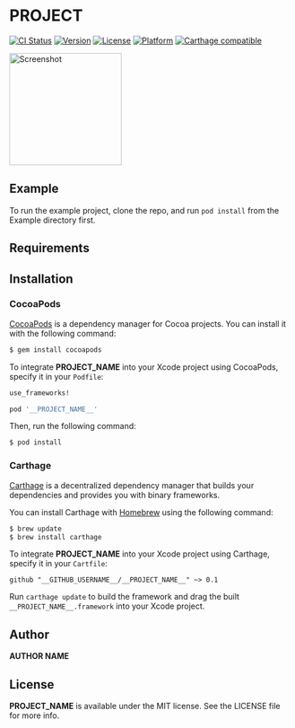 # PROJECT

[![CI Status](http://img.shields.io/travis/__GITHUB_USERNAME__/__PROJECT_NAME__.svg?style=flat)](https://travis-ci.org/__GITHUB_USERNAME__/__PROJECT_NAME__)
[![Version](https://img.shields.io/cocoapods/v/__PROJECT_NAME__.svg?style=flat)](https://cocoapods.org/pods/__PROJECT_NAME__)
[![License](https://img.shields.io/cocoapods/l/__PROJECT_NAME__.svg?style=flat)](https://cocoapods.org/pods/__PROJECT_NAME__)
[![Platform](https://img.shields.io/cocoapods/p/__PROJECT_NAME__.svg?style=flat)](https://cocoapods.org/pods/__PROJECT_NAME__)
[![Carthage compatible](https://img.shields.io/badge/Carthage-compatible-4BC51D.svg?style=flat)](https://github.com/Carthage/Carthage)

<a href="placehold.it/400?text=Screen+shot"><img width=200 height=200 src="placehold.it/400?text=Screen+shot" alt="Screenshot" /></a>


## Example

To run the example project, clone the repo, and run `pod install` from the Example directory first.


## Requirements


## Installation

### CocoaPods

[CocoaPods](http://cocoapods.org) is a dependency manager for Cocoa projects. You can install it with the following command:

```bash
$ gem install cocoapods
```

To integrate __PROJECT_NAME__ into your Xcode project using CocoaPods, specify it in your `Podfile`:

```ruby
use_frameworks!

pod '__PROJECT_NAME__'
```

Then, run the following command:

```bash
$ pod install
```


### Carthage

[Carthage](https://github.com/Carthage/Carthage) is a decentralized dependency manager that builds your dependencies and provides you with binary frameworks.

You can install Carthage with [Homebrew](http://brew.sh/) using the following command:

```bash
$ brew update
$ brew install carthage
```

To integrate __PROJECT_NAME__ into your Xcode project using Carthage, specify it in your `Cartfile`:

```ogdl
github "__GITHUB_USERNAME__/__PROJECT_NAME__" ~> 0.1
```

Run `carthage update` to build the framework and drag the built `__PROJECT_NAME__.framework` into your Xcode project.


## Author

__AUTHOR NAME__


## License

__PROJECT_NAME__ is available under the MIT license. See the LICENSE file for more info.
